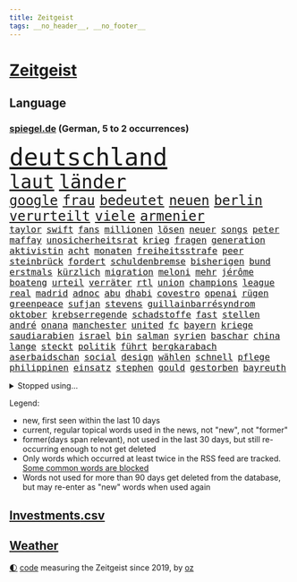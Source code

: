 ```yaml
---
title: Zeitgeist
tags: __no_header__, __no_footer__
---
```


# [Zeitgeist](https://oliz.io/zeitgeist/)

## Language

<h3><a href="https://www.spiegel.de" target="_blank">spiegel.de</a> (German, 5 to 2 occurrences)</h3>
<p style="font-family:monospace">
<span style="font-size:32pt"><a href="news_links.html#deutschland" class="current">deutschland</a></span>
<br>
<span style="font-size:25pt"><a href="news_links.html#laut" class="current">laut</a></span>
<span style="font-size:25pt"><a href="news_links.html#länder" class="current">länder</a></span>
<br>
<span style="font-size:18pt"><a href="news_links.html#google" class="current">google</a></span>
<span style="font-size:18pt"><a href="news_links.html#frau" class="current">frau</a></span>
<span style="font-size:18pt"><a href="news_links.html#bedeutet" class="current">bedeutet</a></span>
<span style="font-size:18pt"><a href="news_links.html#neuen" class="current">neuen</a></span>
<span style="font-size:18pt"><a href="news_links.html#berlin" class="current">berlin</a></span>
<span style="font-size:18pt"><a href="news_links.html#verurteilt" class="current">verurteilt</a></span>
<span style="font-size:18pt"><a href="news_links.html#viele" class="current">viele</a></span>
<span style="font-size:18pt"><a href="news_links.html#armenier" class="new">armenier</a></span>
<br>
<span style="font-size:12pt"><a href="news_links.html#taylor" class="current">taylor</a></span>
<span style="font-size:12pt"><a href="news_links.html#swift" class="current">swift</a></span>
<span style="font-size:12pt"><a href="news_links.html#fans" class="current">fans</a></span>
<span style="font-size:12pt"><a href="news_links.html#millionen" class="current">millionen</a></span>
<span style="font-size:12pt"><a href="news_links.html#lösen" class="current">lösen</a></span>
<span style="font-size:12pt"><a href="news_links.html#neuer" class="current">neuer</a></span>
<span style="font-size:12pt"><a href="news_links.html#songs" class="current">songs</a></span>
<span style="font-size:12pt"><a href="news_links.html#peter" class="current">peter</a></span>
<span style="font-size:12pt"><a href="news_links.html#maffay" class="new">maffay</a></span>
<span style="font-size:12pt"><a href="news_links.html#unosicherheitsrat" class="current">unosicherheitsrat</a></span>
<span style="font-size:12pt"><a href="news_links.html#krieg" class="current">krieg</a></span>
<span style="font-size:12pt"><a href="news_links.html#fragen" class="current">fragen</a></span>
<span style="font-size:12pt"><a href="news_links.html#generation" class="current">generation</a></span>
<span style="font-size:12pt"><a href="news_links.html#aktivistin" class="current">aktivistin</a></span>
<span style="font-size:12pt"><a href="news_links.html#acht" class="current">acht</a></span>
<span style="font-size:12pt"><a href="news_links.html#monaten" class="current">monaten</a></span>
<span style="font-size:12pt"><a href="news_links.html#freiheitsstrafe" class="current">freiheitsstrafe</a></span>
<span style="font-size:12pt"><a href="news_links.html#peer" class="new">peer</a></span>
<span style="font-size:12pt"><a href="news_links.html#steinbrück" class="new">steinbrück</a></span>
<span style="font-size:12pt"><a href="news_links.html#fordert" class="current">fordert</a></span>
<span style="font-size:12pt"><a href="news_links.html#schuldenbremse" class="current">schuldenbremse</a></span>
<span style="font-size:12pt"><a href="news_links.html#bisherigen" class="current">bisherigen</a></span>
<span style="font-size:12pt"><a href="news_links.html#bund" class="current">bund</a></span>
<span style="font-size:12pt"><a href="news_links.html#erstmals" class="current">erstmals</a></span>
<span style="font-size:12pt"><a href="news_links.html#kürzlich" class="current">kürzlich</a></span>
<span style="font-size:12pt"><a href="news_links.html#migration" class="current">migration</a></span>
<span style="font-size:12pt"><a href="news_links.html#meloni" class="current">meloni</a></span>
<span style="font-size:12pt"><a href="news_links.html#mehr" class="current">mehr</a></span>
<span style="font-size:12pt"><a href="news_links.html#jérôme" class="new">jérôme</a></span>
<span style="font-size:12pt"><a href="news_links.html#boateng" class="current">boateng</a></span>
<span style="font-size:12pt"><a href="news_links.html#urteil" class="current">urteil</a></span>
<span style="font-size:12pt"><a href="news_links.html#verräter" class="current">verräter</a></span>
<span style="font-size:12pt"><a href="news_links.html#rtl" class="current">rtl</a></span>
<span style="font-size:12pt"><a href="news_links.html#union" class="current">union</a></span>
<span style="font-size:12pt"><a href="news_links.html#champions" class="current">champions</a></span>
<span style="font-size:12pt"><a href="news_links.html#league" class="current">league</a></span>
<span style="font-size:12pt"><a href="news_links.html#real" class="current">real</a></span>
<span style="font-size:12pt"><a href="news_links.html#madrid" class="current">madrid</a></span>
<span style="font-size:12pt"><a href="news_links.html#adnoc" class="new">adnoc</a></span>
<span style="font-size:12pt"><a href="news_links.html#abu" class="current">abu</a></span>
<span style="font-size:12pt"><a href="news_links.html#dhabi" class="current">dhabi</a></span>
<span style="font-size:12pt"><a href="news_links.html#covestro" class="new">covestro</a></span>
<span style="font-size:12pt"><a href="news_links.html#openai" class="current">openai</a></span>
<span style="font-size:12pt"><a href="news_links.html#rügen" class="current">rügen</a></span>
<span style="font-size:12pt"><a href="news_links.html#greenpeace" class="current">greenpeace</a></span>
<span style="font-size:12pt"><a href="news_links.html#sufjan" class="new">sufjan</a></span>
<span style="font-size:12pt"><a href="news_links.html#stevens" class="new">stevens</a></span>
<span style="font-size:12pt"><a href="news_links.html#guillainbarrésyndrom" class="new">guillainbarrésyndrom</a></span>
<span style="font-size:12pt"><a href="news_links.html#oktober" class="current">oktober</a></span>
<span style="font-size:12pt"><a href="news_links.html#krebserregende" class="current">krebserregende</a></span>
<span style="font-size:12pt"><a href="news_links.html#schadstoffe" class="current">schadstoffe</a></span>
<span style="font-size:12pt"><a href="news_links.html#fast" class="current">fast</a></span>
<span style="font-size:12pt"><a href="news_links.html#stellen" class="current">stellen</a></span>
<span style="font-size:12pt"><a href="news_links.html#andré" class="current">andré</a></span>
<span style="font-size:12pt"><a href="news_links.html#onana" class="new">onana</a></span>
<span style="font-size:12pt"><a href="news_links.html#manchester" class="current">manchester</a></span>
<span style="font-size:12pt"><a href="news_links.html#united" class="current">united</a></span>
<span style="font-size:12pt"><a href="news_links.html#fc" class="current">fc</a></span>
<span style="font-size:12pt"><a href="news_links.html#bayern" class="current">bayern</a></span>
<span style="font-size:12pt"><a href="news_links.html#kriege" class="new">kriege</a></span>
<span style="font-size:12pt"><a href="news_links.html#saudiarabien" class="current">saudiarabien</a></span>
<span style="font-size:12pt"><a href="news_links.html#israel" class="current">israel</a></span>
<span style="font-size:12pt"><a href="news_links.html#bin" class="current">bin</a></span>
<span style="font-size:12pt"><a href="news_links.html#salman" class="new">salman</a></span>
<span style="font-size:12pt"><a href="news_links.html#syrien" class="current">syrien</a></span>
<span style="font-size:12pt"><a href="news_links.html#baschar" class="new">baschar</a></span>
<span style="font-size:12pt"><a href="news_links.html#china" class="current">china</a></span>
<span style="font-size:12pt"><a href="news_links.html#lange" class="current">lange</a></span>
<span style="font-size:12pt"><a href="news_links.html#steckt" class="current">steckt</a></span>
<span style="font-size:12pt"><a href="news_links.html#politik" class="current">politik</a></span>
<span style="font-size:12pt"><a href="news_links.html#führt" class="current">führt</a></span>
<span style="font-size:12pt"><a href="news_links.html#bergkarabach" class="current">bergkarabach</a></span>
<span style="font-size:12pt"><a href="news_links.html#aserbaidschan" class="current">aserbaidschan</a></span>
<span style="font-size:12pt"><a href="news_links.html#social" class="current">social</a></span>
<span style="font-size:12pt"><a href="news_links.html#design" class="current">design</a></span>
<span style="font-size:12pt"><a href="news_links.html#wählen" class="current">wählen</a></span>
<span style="font-size:12pt"><a href="news_links.html#schnell" class="current">schnell</a></span>
<span style="font-size:12pt"><a href="news_links.html#pflege" class="current">pflege</a></span>
<span style="font-size:12pt"><a href="news_links.html#philippinen" class="current">philippinen</a></span>
<span style="font-size:12pt"><a href="news_links.html#einsatz" class="current">einsatz</a></span>
<span style="font-size:12pt"><a href="news_links.html#stephen" class="current">stephen</a></span>
<span style="font-size:12pt"><a href="news_links.html#gould" class="new">gould</a></span>
<span style="font-size:12pt"><a href="news_links.html#gestorben" class="current">gestorben</a></span>
<span style="font-size:12pt"><a href="news_links.html#bayreuth" class="current">bayreuth</a></span>
</p>
<details>
<summary>Stopped using...</summary>
<p class="former" style="font-size:12pt">
ausgebrochen(1065) elfmeter(1065) hielt(1065) nachfolge(1065) cdupolitiker(1064) fdpchef(1064) manager(1064) sachsenanhalt(1064) alexej(1063) bisherige(1063) bitte(1063) nawalny(1063) normal(1063) toni(1063) verteilt(1063) also(1062) israelische(1062) liverpool(1062) you(1062) 75(1061) schoss(1061) vergeblich(1061) warnung(1061) erzielt(1060) obama(1060) private(1060) standort(1060) verschärft(1060) vorsitzenden(1060) wirkte(1060) entwarnung(1059) geschichten(1059) paare(1059) reichte(1059) schlimmsten(1059) schwedische(1059) berichterstattung(1058) chelsea(1058) großteil(1058) machten(1058) priester(1058) privaten(1058) san(1058) usamerikaner(1058) zuerst(1058) andrea(1057) becker(1057) beklagen(1057) beobachtet(1057) bernd(1057) beteiligten(1057) bewegung(1057) bittet(1057) david(1057) james(1057) nürnberg(1057) rest(1057) schleswigholstein(1057) stürmer(1057) terroristen(1057) bilden(1056) boot(1056) explosion(1056) internationaler(1056) material(1056) remis(1056) tieren(1056) verlierer(1056) eindruck(1055) erbe(1055) esken(1055) medikamente(1055) nein(1055) rassistisch(1055) saarland(1055) saskia(1055) gastgeber(1054) kontrolliert(1054) meinem(1053) regt(1053) streng(1053) wies(1053) wirken(1053) bot(1052) grad(1052) rainer(1052) verena(1052) endspiel(1051) frachter(1051) nahen(1051) nahmen(1051) simon(1051) anschläge(1050) premiere(1050) rassistischen(1050) schwanger(1050) starker(1050) wirtschaftsministerium(1050) finanziell(1049) nba(1049) schülerinnen(1049) einsetzen(1048) einstellen(1048) leitet(1048) lernt(1048) rollen(1048) schlimmste(1047) verbrechen(1047) ausgeliefert(1045) entwickeln(1045) fußballprofi(1045) schnitt(1044) distanz(1043) weckt(1043) ermittlern(1042) gesetze(1042) gesamten(1041) konkrete(1041) amerikas(1040) außerhalb(1039) empfängt(1039) ministerium(1039) rückzug(1039) william(1039) reduzieren(1038) anzeichen(1037) ereignisse(1037) erinnerung(1034) gouverneur(1034) fortsetzung(1033) spitzenreiter(1033) ämter(1032) istanbul(1031) antrag(1029) ausgetragen(1008) palästinenser(1003) langem(997) rache(997) woelki(981) sachen(977) lieferketten(966) gewinne(961) fotografiert(941) karriereende(933) konservative(902) happy(900) ausländischen(897) verlag(873) finanziert(857) militärische(854) 38(833) jahresende(815) lebensmitteln(792) grundsätzlich(791) zugestimmt(781) insbesondere(776) präsentierte(774) verstorben(770) weibliche(759) parlaments(752) nicole(748) 400000(744) sechste(743) übertragen(740) world(730) bedrängnis(704) kunstwerke(702) kursieren(700) energiekosten(698) australiens(696) fdppolitiker(696) beider(684) rhein(681) halbes(680) lieferungen(674) methode(664) summen(655) gewaltsamen(652) wahr(650) otto(646) laura(643) verabschieden(628) ruhrgebiet(623) fördern(617) südosten(609) propaganda(608) gefechte(604) zusammenhalt(601) geschenk(589) entführung(588) einheit(581) gastbeitrag(578) überzeugung(578) dortmunder(575) barack(556) vorab(550) baustelle(539) riskant(537) gefangenschaft(532) dilemma(527) lindners(527) niedersächsischen(524) braunschweig(521) modernen(519) crew(513) handys(510) öpnv(501) locken(499) nachfolgerin(496) ufer(495) verspätung(486) exregierungschef(481) gepäck(481) würdigt(480) exuspräsident(468) verzweiflung(468) viral(467) 79(466) cannabis(462) hadert(458) 21jähriger(457) anhaltende(457) verhaftung(454) misshandelt(447) youtube(444) angehörigen(443) ukrainerusslandkrieg(443) wozu(440) bewiesen(439) olympiasiegerin(437) finanzen(435) erobern(433) nahrung(430) spdchefin(428) entfernen(427) kämpferisch(422) zuhause(419) freigabe(407) effekt(404) offenlegen(404) geheime(394) nation(394) britischem(391) erhielten(390) bach(388) professor(388) wütet(388) raten(387) schreitet(386) sperren(385) verschärfung(383) flüssen(382) tücken(382) aufgewachsen(380) angezeigt(379) 19jähriger(377) plänen(376) verurteilter(375) vizepräsident(370) boni(365) farben(364) schmuck(364) kommunikation(362) auseinander(358) ausgestattet(356) granaten(356) bewusstlos(350) emissionen(349) francisco(348) zusage(346) bulgarien(344) zimmer(343) quer(341) staatsmedien(336) stärkere(335) morgan(334) verzeichnen(333) eineinhalb(332) future(324) pakete(324) schauplatz(323) gefangenen(322) karriereberaterin(322) besitz(320) rückstand(320) regionalbahn(319) desinformation(317) epidemie(317) geplantes(316) manipuliert(316) abbruch(315) prien(315) rust(315) lateinamerika(314) außenpolitik(313) trümmern(313) passagieren(312) minsk(309) mine(304) parallel(304) ausgemacht(297) doping(297) reißen(293) journalistenverband(292) pistole(291) 21jährige(290) häufigsten(290) sydney(290) weltcup(290) liberale(289) sms(286) infantino(285) plastik(284) gast(282) tomaten(281) machtkampf(277) siemens(277) text(276) überprüfen(276) fotograf(275) gianni(275) streben(275) angriffs(273) auflaufen(273) bischöfe(273) unfalls(273) wechselte(273) wagnergruppe(271) forderten(270) segeln(270) 2009(267) apotheken(267) flogen(265) labor(265) traut(265) wahren(264) wuppertal(264) emails(263) unmöglich(263) wirklichkeit(263) überlassen(263) zunehmende(261) erheblichen(260) fachkräften(259) sprint(259) vulkan(259) bewaffneten(258) genügend(256) spiegelredakteur(256) umstrittenes(256) wunderbare(255) verbündete(254) grand(253) überschritten(253) brettspiele(252) traditionellen(252) pedro(251) feldern(248) 28jähriger(247) mail(245) nachgegeben(244) nhl(244) tanzt(244) fassen(243) telefonat(243) jung(242) lebensgefahr(242) käse(241) ladung(240) revision(240) sachsens(239) lebenslauf(237) prozesse(237) lüdenscheid(235) 31jährige(234) zeitplan(234) djirsarai(233) fdpgeneralsekretär(233) ricarda(233) bildungsministerium(229) dauer(229) geldgeber(229) gaza(228) parteifreund(228) meistern(227) sprüche(227) repariert(226) übungen(226) sektor(224) begeistern(223) intel(223) entwickler(221) nicolas(219) biene(217) chatbot(217) nudeln(217) weimar(216) begleiter(215) finnlands(215) späten(215) busch(213) heran(213) genre(212) stoffe(211) 22jährigen(210) rekordmeister(210) süchtig(210) fridays(208) umweltbundesamt(208) angemeldet(207) highlight(207) stürmte(207) bestrafen(206) eskalierte(206) angemessen(204) 140(203) 18jährige(203) bär(203) parteispitze(203) wunden(203) zögern(202) vergiftet(201) zaun(201) generäle(200) verzögerung(200) etat(198) fernhalten(198) nordirland(198) marius(196) 35jährige(195) dfbpokal(194) karin(194) stil(193) vermittler(193) potenzial(192) regulieren(192) kürzere(191) gladbach(190) uhren(190) entschlossen(189) historisch(189) marina(189) radfahrer(189) spiegelcartoonisten(189) gedanken(188) hitzewelle(188) kaiser(187) sanfter(187) atmen(186) ukrainischem(185) 30000(183) ausweitung(183) can(183) hamilton(183) landtagsabgeordneter(183) lewis(183) verwandten(183) bildungsministerin(179) zweieinhalb(179) jonathan(178) manhattan(178) legalisierung(177) ernüchterung(176) einkaufen(175) elfjährige(175) linkenpolitikerin(174) schuhe(174) trinkwasser(174) akkus(173) gejagt(173) wackelt(173) dicaprio(172) fakten(172) mischung(172) reparieren(172) georgischen(170) grafikanalyse(170) jakarta(170) gen(169) kiffen(169) minen(169) mittagessen(169) regulierung(169) aktienkurs(168) jordan(167) kümmert(167) miami(167) spektakulärer(167) stürmt(167) aggressor(166) mitgründer(166) schwedischen(166) vergiftung(166) breiter(165) ausprobieren(164) marschflugkörpern(162) baugenehmigungen(161) pompeji(161) wiederum(161) wirksam(161) ausweichen(160) erwarteten(159) kollabiert(159) linksextremen(159) bauindustrie(158) wanderer(158) schließung(157) veto(157) unterschiede(156) ac(155) gründung(155) leck(155) 2027(154) ergibt(154) existenz(154) großmanöver(154) angeschossen(153) prinzip(153) breites(152) defekt(152) taiwans(152) eintreffen(151) kampfjet(151) mondmission(151) verwaltungsgericht(151) wirtschaftswachstum(151) behaupten(150) kraken(150) pille(150) regierungssprecher(150) straftat(150) technischer(150) western(150) ecuador(149) fluggesellschaften(149) kishida(149) sofortiger(149) zentrales(149) belarussen(148) drama(148) drohte(148) riexinger(148) bijan(147) sonntagabend(147) durchsuchten(146) indopazifik(146) set(146) unseres(146) milliardengeschäft(145) oberbayern(145) referendum(145) zeuge(144) aufschwung(143) elfjähriger(143) luna(143) verstößt(143) bekämpfung(142) dreh(142) ingenieure(142) maxim(142) verlobt(142) durchgesetzt(141) emqualifikation(141) konzentrieren(141) gesundheitlichen(140) lehmann(139) 146(138) konkret(138) schaefer(138) belegschaft(137) fifapräsident(137) gesetzesvorhaben(137) legalisieren(137) prangerte(137) follower(136) klares(136) depp(135) heizungswende(135) inter(135) lebenszeichen(135) normalen(135) sea(135) usamerikanische(135) gebilligt(134) luftalarm(134) massenhaft(134) präsidentschaftswahlen(134) würfel(134) bundesstaates(133) kinderarmut(133) renommierter(133) bedeutender(132) erforscht(132) existiert(132) genutzte(132) vertretung(132) präsent(131) christen(130) edelmetall(130) kampfflugzeugen(130) nationalkonservative(130) arbeiter(129) breit(129) gegenmaßnahmen(129) unterschiedlichen(129) getrieben(128) orientierung(127) kutsche(126) verlassenen(126) eingeschlagen(125) schlechtes(125) river(124) regnen(123) unbegleitete(123) biller(121) heizungsgesetz(121) spottet(120) berühmtesten(119) bodycamaufnahmen(119) citys(119) diplomatenpass(118) plastikmüll(118) rezepte(118) zerstritten(118) gästen(117) kretschmer(117) köchin(117) vierten(117) pioneer(116) schumacher(116) verständlich(116) beordert(115) besiegte(115) europapokal(115) zulässig(115) ausgesagt(114) mantel(114) 26jährige(113) dreifach(113) adler(112) attraktion(112) halbleiter(112) zürich(112) angemessene(111) bescheren(111) generiert(111) tätigkeit(110) füße(109) gleichaltrigen(109) leuten(109) militante(109) quadratmetern(109) carrie(108) inhaftiert(108) minutenlang(108) arbeitsunfall(107) päckchen(107) strompreise(107) drohnenattacke(106) entschärfen(106) fazit(106) life(106) lüneburg(106) unterrichtet(106) übersehen(106) kroos(105) kurioser(105) unterstellt(105) kentert(104) neuwahlen(104) absetzung(103) blume(103) brigade(103) erregen(103) kunstwerken(103) spektakulären(103) angelegt(102) ausgebuht(102) gewannen(102) koranverbrennung(102) überflutete(102) gebietsgewinne(101) terroristischen(101) niro(100) gutgetan(99) teneriffa(99) email(98) stichwahl(98) englands(97) skandieren(97) spielplatz(97) massenschlägerei(96) unentdeckt(96) wildnis(96) donezk(95) jüdischer(95) rita(95) bejaht(94) bezos(94) dietmar(94) dortige(94) schenkte(94) ungeziefer(94) gestrandet(93) nachbessern(93) absteiger(92) ausreichen(92) register(92) trainingsflug(92) 93jährige(91) diktaturen(91) gebannt(91) gewittern(91) organspende(91) robbie(91) titelgewinn(91) hautkrebs(90) hinflug(90) kategorie(90) schlittert(90) verhör(90) wellington(90) agenda(89) erika(89) erkennt(89) flugzeugpanne(89) geheimdiensten(89) grandios(89) mitspielen(89) ruhestörung(89) treffe(89) zitierte(89) abgeblasen(88) f16(88) komplize(88) kontinuierlich(88) nächstem(88) rechtsanspruch(88) schwieg(88) aussah(87) henry(87) jungfernfahrt(87) megadeal(87) scott(87) tüftler(87) verdächtig(87) drummer(86) endrunde(86) jeffrey(86) permanent(86) unterschiedliche(86) catania(85) chipfertigung(85) westafrikanischen(85) 38jähriger(84) basilikum(84) konfliktlösung(84) kriminell(84) profil(84) adobe(83) aufgebrachte(83) feuerzeug(83) flugbetrieb(83) grundsätzliche(83) hindernissen(83) klammern(83) kylian(83) schlager(83) unbesetzte(83) abteilungsleiter(82) klettertour(82) obdachlose(82) profitierten(82) abschrecken(81) betrugsmaschen(81) dschungel(81) durchsage(81) freikommt(81) skelett(81) end(80) präsidentschaftskandidaten(80) wiederentdeckt(80) 30jährigen(79) beteuerte(79) durchsetzung(79) kommerzielle(79) lok(79) pest(79) sicherheitsleute(79) solingen(79) verriet(79) würdigung(79) shah(78) starkoch(78) gökay(77) havarie(77) hm(77) kaltes(77) lebensgefährlichen(77) lektion(77) modekette(77) regierungsmaschine(77) tatverdächtig(77) verfügt(77) zerriss(77) erhoffte(76) falschaussagen(76) fragwürdigen(76) kleinunternehmer(76) stellvertretende(76) straßenrennen(76) unbemerkt(76) vorgeht(76) auswärtssieg(75) erdmann(75) euer(75) installation(75) kentern(75) nawalnys(75) richtlinien(75) soundtrack(75) statussymbol(75) stiller(75) südukraine(75) 53jähriger(74) argentinische(74) auffassung(74) sozialdemokrat(74) traumtor(74) unionspolitiker(74) waalkes(74) 148(73) anhalten(73) auslieferung(73) erschreckend(73) götter(73) sachsenanhalts(73) stolzer(73) tusk(73) verrückt(73) klang(72) kletterte(72) mitschuld(72) selbstfürsorge(72) vernetzen(72) weltberühmt(72) buhlt(71) bunter(71) fitness(71) makkabi(71) polizeigewahrsam(71) tus(71) vermint(71) badesee(70) ermordung(70) grünenministerin(70) kreativen(70) rutte(70) sommerpasta(70) standuppaddling(70) zelle(70) begnadigt(69) bruni(69) bürgerpark(69) dino(69) euasylkompromiss(69) feuerkatastrophe(69) toppmöller(69) täters(69) bundesnetzagenturchef(68) lebenshaltungskosten(68) massenproduktion(68) spitzenfußball(68) vorlegen(68) aurora(67) diw(67) flutgebiet(67) gespült(67) hits(67) seenotrettungsboot(67) siegreichen(67) spaghetti(67) auflösung(66) campingplätze(66) jusovorsitzende(66) ökologische(66) bartsch(65) cdupolitikerin(65) detonation(65) minenräumer(65) ostseebad(65) toronto(65) dortigen(64) eindringen(64) eupolitiker(64) finalsieg(64) gesine(64) lötzsch(64) posthum(64) raketenschutzschirm(64) untersuchten(64) vollzogen(64) amazonas(63) exfreund(63) fressen(63) führungsfigur(63) genehmigter(63) gentechnik(63) gigantisches(63) hannoveraner(63) jugendarbeitslosigkeit(63) klartext(63) köstlich(63) landwirt(63) montana(63) obdachloser(63) populist(63) rettungseinsatz(63) sprühte(63) unofriedensmission(63) unterhaching(63) verehren(63) bewährungsstrafen(62) bildungsnotstand(62) ganzer(62) gefertigt(62) klappte(62) polizeigewerkschaft(62) überforderte(62) effizienter(61) gutem(61) killer(61) rammsteinvorwürfe(61) welk(61) anvertrauen(60) hessische(60) hob(60) kenterte(60) schuhbeck(60) strafverfahren(60) 1970(59) entscheidende(59) konferenzen(59) landeshauptstadt(59) schrittweise(59) dorothee(58) graf(58) boots(57) freibad(57) lambsdorff(57) report(57) saleh(57) trugen(57) werteten(57) aufbrechen(56) f16kampfflugzeugen(56) geteilt(56) klischees(56) neutralitätsgründen(56) wonach(56) burgern(55) gendersternchen(55) machthabern(55) norweger(55) ross(55) viktoria(55) ärmelkanal(55) daxkonzerne(54) dunkelsten(54) erkunde(54) lebenswerter(54) lugert(54) nahostkonflikt(54) serviert(54) sommerwetter(54) wirtschaftspolitik(54) übersteigen(54) eintopf(53) hebamme(53) na(53) sprangen(53) tiefsee(53) allgäu(52) eauto(52) gedauert(52) krankenhauses(52) stromausfall(52) telefonate(52) zwischenstopp(52) aufzuschieben(51) berücksichtigen(51) dazwischen(51) kambodscha(51) misshandlungen(51) neuzugang(51) seenotrettungsschiff(51) teenagern(51) usklub(51) variante(51) verfilmt(51) verstrickt(51) begriffe(50) csd(50) söldnergruppe(50) bundesligasaison(49) verbreitung(49) wacht(49) 47jähriger(48) charakterdarsteller(48) militärisch(48) valeria(48) verderben(48) becken(47) palästinensische(47) prüfer(47) schüttete(47) spdchef(47) zeitgleich(47) überziehen(47) elterngeldes(46) beeilen(45) entgelte(45) gleichnamigen(45) hacken(45) popsängerin(45) produzentin(45) sicherheitsmaßnahmen(45) brisant(44) entlastungspakete(44) importieren(44) millionenstadt(44) optimistischen(44) sommerliche(44) 73jähriger(43) behrens(43) bolsonaro(43) cindy(43) erhört(43) jair(43) usexperten(43) wahlversprechen(43) billigen(42) funktionäre(42) veronika(42) beizutragen(41) bemerkenswert(41) dagestan(41) ermordet(41) kent(41) kurzbesuch(41) längsten(41) notizen(41) phishing(41) realitäten(41) teilrepublik(41) zerbrochen(41) di(40) geistliche(40) kiewer(40) moderieren(40) negativen(40) offiziere(40) wdr(40) black(39) computerspiele(39) postings(39) purra(39) riikka(39) sessel(39) sicherheitskräften(39) tennisturnier(39) britney(38) krähen(38) spears(38) typische(38) wahlkommission(38) öffentliches(38) ansprache(37) erhältlich(37) familienpolitik(37) gesundes(37) sortiert(37) wahre(37) bergsteigen(36) billigairline(36) mondes(36) ora(36) rubel(36) solch(36) verpflichtend(36) wachstumschancengesetz(36) 62jährigen(35) a19(35) angeht(35) computerspiel(35) crawford(35) ecken(35) fahrzeugen(35) geschädigt(35) querelen(35) wissenschaftlerin(35) zdfsommerinterview(35) behauptung(34) cdugeneralsekretär(34) gabor(34) häusliche(34) jungs(34) linnemann(34) masche(34) steingarts(34) malaika(33) mihambo(33) polizeibeamten(33) schaf(33) sternchen(33) topklub(33) umstrittenem(33) wartung(33) anruft(32) arbeitende(32) artensterben(32) aufschlag(32) bizarrer(32) durchmachen(32) geschke(32) lai(32) nolan(32) pools(32) selbstauflösung(32) verwehren(32) düpierte(31) korridor(31) niedergelegt(31) scheu(31) sklaven(31) säugetiere(31) torwart(31) wirtschaftsweise(31) wismar(31) campingplatz(30) einbußen(30) gedreht(30) hagen(30) kanes(30) rekordtransfer(30) untergetauchten(30) verseuchen(30) wissenschaftlich(30) übertrifft(30) angetan(29) architektur(29) auswanderer(29) europameisterinnen(29) kreidezeit(29) männlichkeit(29) nest(29) sportstars(29) einspringen(28) haftanstalt(28) spross(28) strände(28) tiefenentspannt(28) überschreitet(28) cannabislegalisierung(27) clever(27) costa(27) durchzusetzen(27) gesichter(27) großmeister(27) kerr(27) malaysia(27) margot(27) produktionen(27) rica(27) rückendeckung(27) aktienmärkte(26) darren(26) demut(26) gastgeberinnen(26) geheimdienstes(26) kambodschas(26) olivenöl(26) paraguay(26) seiler(26) teilzeit(26) torlosen(26) wider(26) wärmepläne(26) nadine(25) pyrotechnik(25) sciencefiction(25) wildschwein(25) austauschen(24) gewordene(24) nigers(24) rettungswagen(24) verprügelt(24) diamanten(23) esse(23) hakenkreuzfahne(23) strafrechtlich(23) walser(23) besorgte(22) einzudämmen(22) fitter(22) frachtschiff(22) gejagte(22) henderson(22) alhilal(21) cruise(21) erfolgsgeschichte(21) femmes(21) kopecky(21) kriegsgefangene(21) lehnte(21) lotte(21) mick(21) militärputsch(21) motivation(21) pinguine(21) renard(21) struktur(21) ständigen(21) verglichen(21) wendie(21) ecowas(20) geöffnet(20) ifogeschäftsklimaindex(20) liane(20) lippert(20) schachtar(20) stefanie(20) verbesserungen(20) doku(19) frachters(19) heard(19) ihrerseits(19) kofferraum(19) olga(19) stoppte(19) worldcoin(19) zwiebeln(19) merkt(18) reicher(18) strafbar(18) angepasst(17) ausscheiden(17) bazoum(17) dark(17) europawahlkandidaten(17) hotspur(17) lebensläufe(17) lebensläufen(17) volkspartei(17) franken(16) inselbewohner(16) mitleid(16) nostalgie(16) freddie(15) gekümmert(15) mercury(15) prorussischer(15) vergebener(15) brustkrebsvorsorge(14) chutkan(14) demi(14) entlastungen(14) europacup(14) gebürtige(14) mental(14) mondumlaufbahn(14) tanya(14) taut(14) turniers(14) umsturzes(14) vollering(14) wahrzeichen(14) westafrikanische(14) öffentlicher(14) aufkommt(13) auflegen(13) caicedo(13) hanswerner(13) lokalisieren(13) saarländischen(13) twitternachfolger(13) versicherungen(13) generelles(12) klaksvik(12) kí(12) langeweile(12) roskosmos(12) serena(12) säule(12) tiefstand(12) trendwende(12) ermahnt(11) intervention(11) itexperten(11) kräften(11) mysteriösen(11) südpol(11) wittern(11)
</p>
</details>
<p>Legend:
<ul>
<li><span class="new">new</span>, first seen within the last 10 days</li>
<li><span class="current">current</span>, regular topical words used in the news, not "new", not "former"</li>
<li><span class="former">former(days span relevant)</span>, not used in the last 30 days, but still re-occurring enough to not get deleted</li>
<li>Only words which occurred at least twice in the RSS feed are tracked. <a href="language/filters.py">Some common words are blocked</a></li>
<li>Words not used for more than 90 days get deleted from the database, but may re-enter as "new" words when used again</li>
</ul>
</p>

## [Investments](investments.html)[.csv](investments.csv)

## [Weather](weather.html)

<footer>
<a href="javascript:toggleTheme()" class="nav">🌓</a>
<a href="https://github.com/ooz/zeitgeist">code</a> measuring the Zeitgeist since 2019, by <a href="https://oliz.io">oz</a>
</footer>

